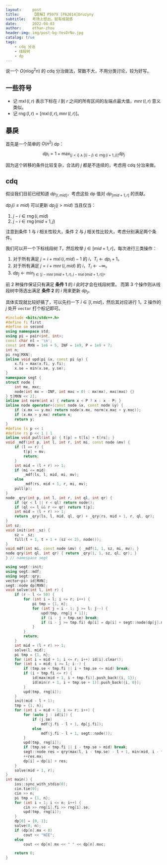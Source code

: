 ```yaml
---
layout:     post
title:      【题解】P5979 [PA2014]Druzyny
subtitle:   考场上想出，挺有成就感
date:       2022-04-03
author:     ethan-zhou
header-img: img/post-bg-YesOrNo.jpg
catalog: true
tags:
    - cdq 分治
    - 线段树
    - dp
---
```



说一个 $O(n\log^2 n)$ 的 cdq 分治做法，常数不大，不用分类讨论，较为好写。

## 一些符号

- 记 $\operatorname{mxl}(l,r)$ 表示下标在 $l$ 到 $r$ 之间的所有区间的左端点最大值，$\operatorname{mnr}(l,r)$ 意义类似。
- 记 $\operatorname{rng}(l,r)=[\operatorname{mxl}(l,r),\operatorname{mnr}(l,r)]$。

## 暴戾

首先是一个简单的 $O(n^2)$ dp：

$$dp_i=1+\max_{[j<i]\land [(i-j)\in\operatorname{rng}(i+1,j)]}dp_j$$

因为这个转移的条件比较复杂，合法的 $j$ 都是不连续的，考虑用 cdq 分治来做。

## cdq

假设我们目前已经知道 $dp_{[l, mid]}$，考虑这些 dp 值对 $dp_{[mid+1, r]}$ 的贡献。

$dp_i(i\le mid)$ 可以更新 $dp_j(j>mid)$ 当且仅当：

1. $j-i\in\operatorname{rng}(i,mid)$
1. $j-i\in\operatorname{rng}(mid+1,j)$

注意到条件 1 与 $i$ 相关性较大，条件 2 与 $j$ 相关性比较大，考虑分别满足两个条件。

我们可以开一个下标线段树 $T$，然后枚举 $j\in[mid+1,r]$，每次进行三类操作：

1. 对于所有满足 $j=i+\operatorname{mxl}(i,mid)-1$ 的 $i$，$T_i\gets dp_i+1$。
1. 对于所有满足 $j=i+\operatorname{mnr}(i,mid)$ 的 $i$，$T_i\gets-\infty$。
1. $dp_j\gets\min_{j\in[j-\operatorname{mnr}(mid+1,r),j-\operatorname{mxl}(mid+1,r)]}$。

前 2 种操作保证只有满足 **条件 1** 的 $i$ 此时才会在线段树里。
而第 3 个操作则从线段树中筛选出满足 **条件 2** 的 $i$ 用来更新 $dp_j$。

具体实现就比较好搞了，可以先扫一下 $i\in[l,mid]$，然后其对应进行 1，2 操作的 $j$ 处开 `vector` 打个标记即可。

```cpp
#include <bits/stdc++.h>
#define fi first
#define se second
using namespace std;
using pi = pair<int, int>;
const char nl = '\n';
const int MXN = 1e6 + 5, INF = 1e9, P = 1e9 + 7;
int n;
pi rng[MXN];
inline void upd(pi &x, const pi &y) {
    x.fi = max(x.fi, y.fi);
    x.se = min(x.se, y.se);
}
namespace segt {
struct node {
    int mx, mxc;
    node(int mx = -INF, int mxc = 0) : mx(mx), mxc(mxc) {}
} t[MXN << 2];
inline int norm(int x) { return x < P ? x : x - P; }
inline node operator+(const node &x, const node &y) {
    if (x.mx == y.mx) return node(x.mx, norm(x.mxc + y.mxc));
    if (x.mx > y.mx) return x;
    return y;
}
#define ls p << 1
#define rs p << 1 | 1
inline void pull(int p) { t[p] = t[ls] + t[rs]; }
void _mdf(int p, int l, int r, int mi, const node &mv) {
    if (l == r) {
        t[p] = mv;
        return;
    }
    int mid = (l + r) >> 1;
    if (mi <= mid)
        _mdf(ls, l, mid, mi, mv);
    else
        _mdf(rs, mid + 1, r, mi, mv);
    pull(p);
}
node _qry(int p, int l, int r, int ql, int qr) {
    if (qr < l || r < ql) return node();
    if (ql <= l && r <= qr) return t[p];
    int mid = (l + r) >> 1;
    return _qry(ls, l, mid, ql, qr) + _qry(rs, mid + 1, r, ql, qr);
}
int sz;
void init(int _sz) {
    sz = _sz;
    fill(t + 1, t + 1 + (sz << 2), node());
}
void mdf(int mi, const node &mv) { _mdf(1, 1, sz, mi, mv); }
node qry(int ql, int qr) { return _qry(1, 1, sz, ql, qr); }
} // namespace segt

using segt::init;
using segt::mdf;
using segt::qry;
vector<pi> id[MXN];
segt::node dp[MXN];
void solve(int l, int r) {
    if (r - l <= 50) {
        for (int i = l; i <= r; i++) {
            pi tmp = {1, n};
            for (int j = i - 1; j >= l; j--) {
                upd(tmp, rng[j + 1]);
                if (i - j > tmp.se) break;
                if (i - j >= tmp.fi) dp[i] = dp[i] + segt::node(dp[j].mx + 1, dp[j].mxc);
            }
        }
        return;
    }
    int mid = (l + r) >> 1;
    solve(l, mid);
    pi tmp = {1, n};
    for (int i = mid + 1; i <= r; i++) id[i].clear();
    for (int i = mid; i >= l; i--) {
        if (tmp.se < tmp.fi || i + tmp.se <= mid) break;
        if (i + tmp.fi <= r) {
            id[max(mid + 1, i + tmp.fi)].push_back({i, 1});
            id[min(r + 1, i + tmp.se + 1)].push_back({i, 0});
        }
        upd(tmp, rng[i]);
    }
    init(mid - l + 1);
    tmp = {1, n};
    for (int i = mid + 1; i <= r; i++) {
        for (auto j : id[i]) {
            if (j.se)
                mdf(j.fi - l + 1, dp[j.fi]);
            else
                mdf(j.fi - l + 1, segt::node());
        }
        upd(tmp, rng[i]);
        if (tmp.se < tmp.fi || i - tmp.se > mid) break;
        segt::node res = qry(max(l, i - tmp.se) - l + 1, min(mid, i - tmp.fi) - l + 1);
        ++res.mx;
        dp[i] = dp[i] + res;
    }
    solve(mid + 1, r);
}
int main() {
    ios::sync_with_stdio(0);
    cin.tie(0);
    cin >> n;
    pi tmp = {1, n};
    for (int i = 1; i <= n; i++) {
        cin >> rng[i].fi >> rng[i].se;
        upd(tmp, rng[i]);
    }
    dp[0] = {0, 1};
    solve(0, n);
    if (dp[n].mx < 0)
        cout << "NIE";
    else
        cout << dp[n].mx << " " << dp[n].mxc;

    return 0;
}
```

